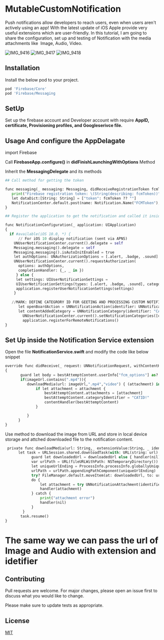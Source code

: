 # MutableCustomNotification

Push notifications allow developers to reach users, even when users aren't actively using an app! With the latest update of iOS Apple provide very useful extensions which are user-friendly. In this tutorial, I am going to share the configuration, set up and testing of Notification with the media attachments like 
Image,
Audio,
Video.

![IMG_9416](https://user-images.githubusercontent.com/84714866/120181588-e4532000-c22a-11eb-88a5-4d2de873694d.PNG)
![IMG_9417](https://user-images.githubusercontent.com/84714866/120181601-eae19780-c22a-11eb-9880-c3684a30a2ac.PNG)
![IMG_9418](https://user-images.githubusercontent.com/84714866/120181603-ec12c480-c22a-11eb-83b1-0311cee247ea.PNG)

## Installation

Install the below pod to your project.

```bash
pod 'Firebase/Core'
pod 'Firebase/Messaging
```
## SetUp

Set up the firebase account and Developer account with require **AppID, certificate, Provisioning profiles, and Googleserivce file.**

## Usage And configure the AppDelagate
import Firebase

Call **FirebaseApp.configure()** in **didFinishLaunchingWithOptions** Method

Inherit the **MessagingDelegate** and its methods

```python
## Call method for getting the token  

func messaging(_ messaging: Messaging, didReceiveRegistrationToken fcmToken: String?) {
   print("Firebase registration token: \(String(describing: fcmToken))")
   let dataDict:[String: String] = ["token": fcmToken ?? ""]
   NotificationCenter.default.post(name: Notification.Name("FCMToken"), object: nil,userInfo: dataDict)
}

## Register the application to get the notification and called it inside the didFinishLaunchingWithOptions

func NotificationConfiguration(_ application: UIApplication)
{
  if #available(iOS 10.0, *) {
      // For iOS 10 display notification (sent via APNS)
    UNUserNotificationCenter.current().delegate = self
    Messaging.messaging().delegate = self
    Messaging.messaging().isAutoInitEnabled = true
    let authOptions: UNAuthorizationOptions = [.alert, .badge, .sound]
    UNUserNotificationCenter.current().requestAuthorization(
      options: authOptions,
      completionHandler: {_, _ in })
     } else {
     let settings: UIUserNotificationSettings =
     UIUserNotificationSettings(types: [.alert, .badge, .sound], categories: nil)
     application.registerUserNotificationSettings(settings)
    }
        
   //MARK: DEFINE CATEGRORY ID FOR GEETING AND PROCESSING CUSTOM NOTIFICATION
      let openBoardAction = UNNotificationAction(identifier: UNNotificationDefaultActionIdentifier, title: "Open Board",             options:UNNotificationActionOptions.foreground)                              
      let contentAddedCategory = UNNotificationCategory(identifier: "CATID!", actions: [openBoardAction], intentIdentifiers: [], hiddenPreviewsBodyPlaceholder: "", options: .customDismissAction)
        UNUserNotificationCenter.current().setNotificationCategories([contentAddedCategory])
        application.registerForRemoteNotifications()        
}
```
## Set Up inside the Notification Service extension
Open the file **NotificationService.swift** and modify the code like below snippet

```python
override func didReceive(_ request: UNNotificationRequest, withContentHandler contentHandler: @escaping (UNNotificationContent) -> Void)
{
       guard let body = bestAttemptContent.userInfo["fcm_options"] as? Dictionary<String, Any>, let imageUrl = body["image"] as? String else { fatalError("Image        Link not found") }
       if(imageUrl.contains(".mp4")){
          downloadMedia(url: imageUrl,".mp4","video") { (attachment) in
              if let attachment = attachment {
                  bestAttemptContent.attachments = [attachment]
                  bestAttemptContent.categoryIdentifier = "CATID!"
                  contentHandler(bestAttemptContent)
              }

          }
      }
}
```
Use method to download the image from URL and store in local device storage and attched downloaded file to the notification content.

```python
 private func downloadMedia(url: String,_ extensionValue:String, _ identifier:String, handler: @escaping (UNNotificationAttachment?) -> Void) {{
      let task = URLSession.shared.downloadTask(with: URL(string: url)!) { (downloadedUrl, response, error) in
            guard let downloadedUrl = downloadedUrl else { handler(nil) ; return }
            var urlPath = URL(fileURLWithPath: NSTemporaryDirectory())
            let uniqueUrlEnding = ProcessInfo.processInfo.globallyUniqueString + extensionValue
            urlPath = urlPath.appendingPathComponent(uniqueUrlEnding)
            try? FileManager.default.moveItem(at: downloadedUrl, to: urlPath)
            do {
                let attachment = try UNNotificationAttachment(identifier: identifier, url: urlPath, options: nil)
                handler(attachment)
            } catch {
                print("attachment error")
                handler(nil)
            }
        }
       task.resume()
}
```
# The same way we can pass the url of Image and Audio with extension and idetifier

## Contributing
Pull requests are welcome. For major changes, please open an issue first to discuss what you would like to change.

Please make sure to update tests as appropriate.

## License
[MIT](https://choosealicense.com/licenses/mit/)
